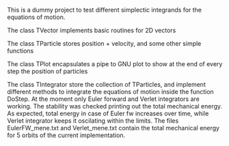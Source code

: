 This is a dummy project to test different simplectic integrands for the equations of motion. 

The class TVector implements basic routines for 2D vectors

The class TParticle stores position + velocity, and some other simple functions

The class TPlot encapsulates a pipe to GNU plot to show at the end of every step the position of particles

The class TIntegrator store the collection of TParticles, and implement different methods to integrate the equations of motion inside the function DoStep. At the moment only Euler forward and Verlet integrators are working. The stability was checked printing out the total mechanical energy. As expected, total energy in case of Euler fw increases over time, while Verlet integrator keeps it oscilating within the limits. The files EulerFW_mene.txt and Verlet_mene.txt contain the total mechanical energy for 5 orbits of the current implementation.
